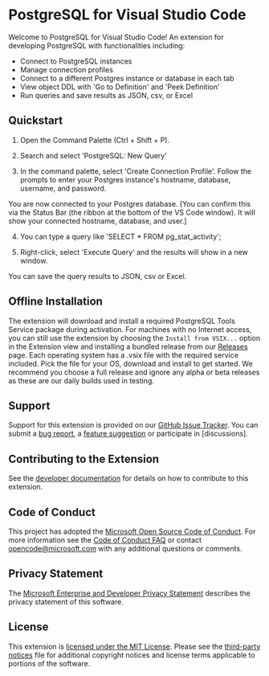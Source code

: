 # PostgreSQL for Visual Studio Code

Welcome to PostgreSQL for Visual Studio Code! An extension for developing PostgreSQL with functionalities including:

* Connect to PostgreSQL instances
* Manage connection profiles
* Connect to a different Postgres instance or database in each tab
* View object DDL with 'Go to Definition' and 'Peek Definition'
* Run queries and save results as JSON, csv, or Excel


## Quickstart

1) Open the Command Palette (Ctrl + Shift + P).

2) Search and select 'PostgreSQL: New Query'

3) In the command palette, select 'Create Connection Profile'. Follow the prompts to enter your Postgres instance's hostname, database, username, and password.

You are now connected to your Postgres database. [You can confirm this via the Status Bar (the ribbon at the bottom of the VS Code window). It will show your connected hostname, database, and user.]

4) You can type a query like 'SELECT * FROM pg_stat_activity';

5) Right-click, select 'Execute Query' and the results will show in a new window.

You can save the query results to JSON, csv or Excel.

## Offline Installation
The extension will download and install a required PostgreSQL Tools Service package during activation. For machines with no Internet access, you can still use the extension by choosing the
`Install from VSIX...` option in the Extension view and installing a bundled release from our [Releases](https://github.com/Microsoft/vscode-postgresql/releases) page.
Each operating system has a .vsix file with the required service included. Pick the file for your OS, download and install to get started.
We recommend you choose a full release and ignore any alpha or beta releases as these are our daily builds used in testing.

## Support
Support for this extension is provided on our [GitHub Issue Tracker]. You can submit a [bug report], a [feature suggestion] or participate in [discussions].

## Contributing to the Extension
See the [developer documentation] for details on how to contribute to this extension.

## Code of Conduct
This project has adopted the [Microsoft Open Source Code of Conduct]. For more information see the [Code of Conduct FAQ] or contact [opencode@microsoft.com] with any additional questions or comments.

## Privacy Statement
The [Microsoft Enterprise and Developer Privacy Statement] describes the privacy statement of this software.

## License
This extension is [licensed under the MIT License]. Please see the [third-party notices] file for additional copyright notices and license terms applicable to portions of the software.

[GitHub Issue Tracker]:https://github.com/Microsoft/vscode-postgresql/issues
[bug report]:https://github.com/Microsoft/vscode-postgresql/issues/new
[feature suggestion]:https://github.com/Microsoft/vscode-postgresql/issues/new
[developer documentation]:https://github.com/Microsoft/vscode-postgresql/wiki/How-to-Contribute
[Microsoft Enterprise and Developer Privacy Statement]:https://go.microsoft.com/fwlink/?LinkId=786907&lang=en7
[licensed under the MIT License]: https://github.com/Microsoft/vscode-postgresql/blob/master/LICENSE
[third-party notices]: https://github.com/Microsoft/vscode-postgresql/blob/master/ThirdPartyNotices.txt
[Microsoft Open Source Code of Conduct]:https://opensource.microsoft.com/codeofconduct/
[Code of Conduct FAQ]:https://opensource.microsoft.com/codeofconduct/faq/
[opencode@microsoft.com]:mailto:opencode@microsoft.com
